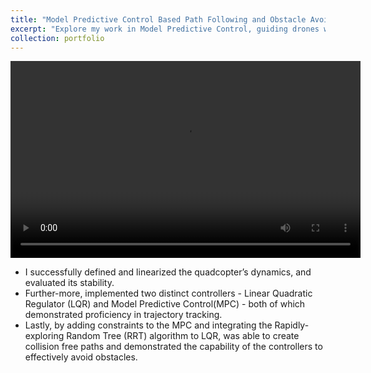 ```yaml
---
title: "Model Predictive Control Based Path Following and Obstacle Avoidance for a Drone"
excerpt: "Explore my work in Model Predictive Control, guiding drones with advanced path following and obstacle avoidance capabilities<br/><img src='/images/drone_frame.png'>"
collection: portfolio
---
```

<video width="560" height="315" controls>
  <source src="/images/drone_vid.mp4" type="video/mp4">
</video>

* I successfully defined and linearized the quadcopter’s dynamics, and evaluated its stability. 
* Further-more, implemented two distinct controllers - Linear Quadratic Regulator (LQR) and Model Predictive Control(MPC) - both of which demonstrated proficiency in trajectory  tracking. 
* Lastly, by adding constraints to the MPC and integrating the Rapidly-exploring Random Tree (RRT) algorithm to LQR, was able to create collision free paths and demonstrated the capability of the controllers to effectively avoid obstacles.
